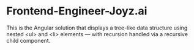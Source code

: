 # Frontend-Engineer-Joyz.ai
This is the Angular solution that displays a tree-like data structure using nested &lt;ul> and &lt;li> elements — with recursion handled via a recursive child component.
